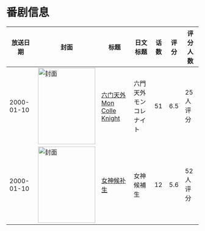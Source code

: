 # 番剧信息

|放送日期|封面|标题|日文标题|话数|评分|评分人数|
|---|---|---|---|---|---|---|
|2000-01-10|<img src="//lain.bgm.tv/pic/cover/c/7f/c2/37021_zwrm9.jpg" alt="封面" style="width:150px;height:200px;object-fit:cover;">|[六门天外Mon Colle Knight](https://bangumi.tv/subject/37021)|六門天外モンコレナイト|51|6.5|25人评分|
|2000-01-10|<img src="//lain.bgm.tv/pic/cover/c/80/38/37487_kmZko.jpg" alt="封面" style="width:150px;height:200px;object-fit:cover;">|[女神候补生](https://bangumi.tv/subject/37487)|女神候補生|12|5.6|52人评分|
